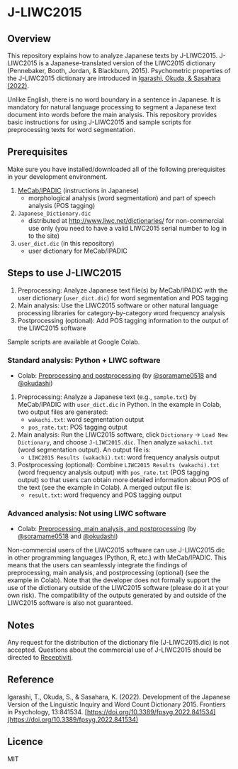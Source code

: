 # J-LIWC2015

## Overview

This repository explains how to analyze Japanese texts by J-LIWC2015. J-LIWC2015 is a Japanese-translated version of the LIWC2015 dictionary (Pennebaker, Booth, Jordan, & Blackburn, 2015). Psychometric properties of the J-LIWC2015 dictionary are introduced in [Igarashi, Okuda, & Sasahara (2022)](https://doi.org/10.3389/fpsyg.2022.841534).

Unlike English, there is no word boundary in a sentence in Japanese. It is mandatory for natural language processing to segment a Japanese text document into words before the main analysis. This repository provides basic instructions for using J-LIWC2015 and sample scripts for preprocessing texts for word segmentation.

## Prerequisites

Make sure you have installed/downloaded all of the following prerequisites in your development environment.

1. [MeCab/IPADIC](https://taku910.github.io/mecab/) (instructions in Japanese)
   - morphological analysis (word segmentation) and part of speech analysis (POS tagging)
1. `Japanese_Dictionary.dic`
   - distributed at http://www.liwc.net/dictionaries/ for non-commercial use only (you need to have a valid LIWC2015 serial number to log in to the site)
1. `user_dict.dic` (in this repository)
   - user dictionary for MeCab/IPADIC

## Steps to use J-LIWC2015

1. Preprocessing: Analyze Japanese text file(s) by MeCab/IPADIC with the user dictionary (`user_dict.dic`) for word segmentation and POS tagging
1. Main analysis: Use the LIWC2015 software or other natural language processing libraries for category-by-category word frequency analysis
1. Postprocessing (optional): Add POS tagging information to the output of the LIWC2015 software

Sample scripts are available at Google Colab.

### Standard analysis: Python + LIWC software

- Colab: [Preprocessing and postprocessing](https://colab.research.google.com/drive/1iMm0ZvVZttJ9PzYdSUiBjtIXL7_gZEC3) (by [@soramame0518](https://github.com/soramame0518) and [@okudashi](https://github.com/okudashi))

1. Preprocessing: Analyze a Japanese text (e.g., `sample.txt`) by MeCab/IPADIC with `user_dict.dic` in Python. In the example in Colab, two output files are generated:
   - `wakachi.txt`: word segmentation output
   - `pos_rate.txt`: POS tagging output
1. Main analysis: Run the LIWC2015 software, click `Dictionary` → `Load New Dictionary`, and choose `J-LIWC2015.dic`. Then analyze `wakachi.txt` (word segmentation output). An output file is:
   - `LIWC2015 Results (wakachi).txt`: word frequency analysis output
1. Postprocessing (optional): Combine `LIWC2015 Results (wakachi).txt` (word frequency analysis output) with `pos_rate.txt` (POS tagging output) so that users can obtain more detailed information about POS of the text (see the example in Colab). A merged output file is:
   - `result.txt`: word frequency and POS tagging output

### Advanced analysis: Not using LIWC software

- Colab: [Preprocessing, main analysis, and postprocessing](https://colab.research.google.com/drive/1bX-JyY4xmCm_RFkJg3QNcthUvEJaBghP) (by [@soramame0518](https://github.com/soramame0518) and [@okudashi](https://github.com/okudashi))

Non-commercial users of the LIWC2015 software can use J-LIWC2015.dic in other programming languages (Python, R, etc.) with MeCab/IPADIC. This means that the users can seamlessly integrate the findings of preprocessing, main analysis, and postprocessing (optional) (see the example in Colab). Note that the developer does not formally support the use of the dictionary outside of the LIWC2015 software (please do it at your own risk). The compatibility of the outputs generated by and outside of the LIWC2015 software is also not guaranteed.

## Notes

Any request for the distribution of the dictionary file (J-LIWC2015.dic) is not accepted. Questions about the commercial use of J-LIWC2015 should be directed to [Receptiviti](https://www.receptiviti.com/contact).

## Reference

Igarashi, T., Okuda, S., & Sasahara, K. (2022). Development of the Japanese Version of the Linguistic Inquiry and Word Count Dictionary 2015. Frontiers in Psychology, 13:841534. [https://doi.org/10.3389/fpsyg.2022.841534](https://doi.org/10.3389/fpsyg.2022.841534)

## Licence

MIT
